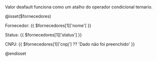 Valor deafault funciona como um atalho do operador condicional ternario.



@isset($fornecedores)

Fornecedor: {{ $fornecedores[1]['nome'] }}
<br/>

Status: {{ $fornecedores[1]['status'] }}
<br/>

CNPJ: {{ $fornecedores[1]['cnpj'] ?? 'Dado não foi preenchido' }}
<!--
    Se a variavel nao estiver definida ( isset ) ou possuir valor null, o valor default sera usado no 
    lugar da variavel em questão.
    O que é testado nao é o valor da variavel, mas a existência da variavel.
-->

@endisset